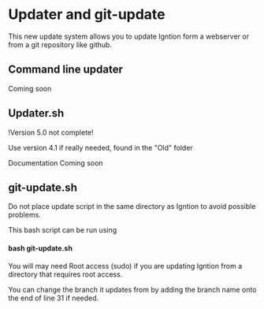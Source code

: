 # Updater and git-update

This new update system allows you to update Igntion form a webserver or from a git repository like github.

## Command line updater
Coming soon

## Updater.sh
!Version 5.0 not complete!

Use version 4.1 if really needed, found in the "Old" folder

Documentation Coming soon

## git-update.sh
Do not place update script in the same directory as Igntion to avoid possible problems.

This bash script can be run using

#### bash git-update.sh

You will may need Root access (sudo) if you are updating Igntion from a directory that requires root access.

You can change the branch it updates from by adding the branch name onto the end of line 31 if needed.
